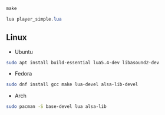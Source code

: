 ```powershell
make

lua player_simple.lua
```


## Linux
* Ubuntu
```sh
sudo apt install build-essential lua5.4-dev libasound2-dev
```
* Fedora
```sh
sudo dnf install gcc make lua-devel alsa-lib-devel
```
* Arch
```sh
sudo pacman -S base-devel lua alsa-lib
```

